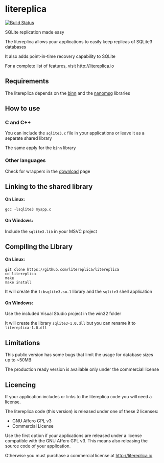 litereplica
===========
[![Build Status](https://travis-ci.org/litereplica/litereplica.svg?branch=master)](https://travis-ci.org/litereplica/litereplica)

SQLite replication made easy

The litereplica allows your applications to easily keep replicas of SQLite3 databases

It also adds point-in-time recovery capability to SQLite

For a complete list of features, visit http://litereplica.io


Requirements
------------

The litereplica depends on the [binn](https://github.com/liteserver/binn) and the [nanomsg](https://github.com/nanomsg/nanomsg) libraries


How to use
----------

### C and C++

You can include the `sqlite3.c` file in your applications or leave it as a separate shared library

The same apply for the `binn` library

### Other languages

Check for wrappers in the [download](http://litereplica.io/download.html) page


Linking to the shared library
-----------------------------

#### On Linux:
```
gcc -lsqlite3 myapp.c
```

#### On Windows:

Include the `sqlite3.lib` in your MSVC project


Compiling the Library
---------------------

#### On Linux:

```
git clone https://github.com/litereplica/litereplica
cd litereplica
make
make install
```
It will create the `libsqlite3.so.1` library and the `sqlite3` shell application


#### On Windows:

Use the included Visual Studio project in the win32 folder

It will create the library `sqlite3-1.0.dll` but you can rename it to `litereplica-1.0.dll`


Limitations
-----------

This public version has some bugs that limit the usage for database sizes up to ~50MB

The production ready version is available only under the commercial license


Licencing
---------

If your application includes or links to the litereplica code you will need a license.

The litereplica code (this version) is released under one of these 2 licenses:

 * GNU Affero GPL v3
 * Commercial License

Use the first option if your applications are released under a license compatible with the GNU Affero GPL v3. This means also releasing the source code of your application.

Otherwise you must purchase a commercial license at http://litereplica.io
